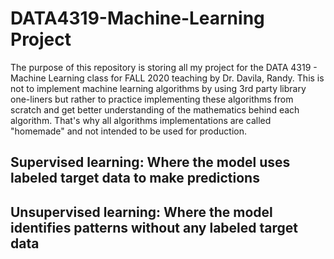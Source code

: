 # DATA4319-Machine-Learning Project
The purpose of this repository is storing all my project for the DATA 4319 - Machine Learning class for FALL 2020 teaching by Dr. Davila, Randy. This is not to implement machine learning algorithms by using 3rd party library one-liners but rather to practice implementing these algorithms from scratch and get better understanding of the mathematics behind each algorithm. That's why all algorithms implementations are called "homemade" and not intended to be used for production.
## Supervised learning: Where the model uses labeled target data to make predictions
## Unsupervised learning: Where the model identifies patterns without any labeled target data

